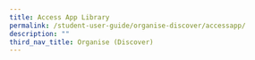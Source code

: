 ```yaml
---
title: Access App Library
permalink: /student-user-guide/organise-discover/accessapp/
description: ""
third_nav_title: Organise (Discover)
---
```

